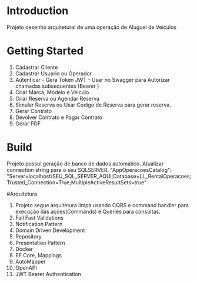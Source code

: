 # Introduction 
Projeto desenho arquitetural de uma operação de Aluguel de Veiculos

# Getting Started

1.	Cadastrar Cliente
2.	Cadastrar Usuario ou Operador
3.	Autenticar - Gera Token JWT - Usar no Swagger para Autorizar chamadas subsequentes (Bearer <token>)
4.	Criar Marca, Modelo e Veiculo
5.  Criar Reserva ou Agendar Reserva
6.  Simular Reserva ou Usar Codigo de Reserva para gerar reserva.
7.  Gerar Contrato
8.  Devolver Contrato e Pagar Contrato
9.  Gerar PDF

# Build
Projeto possui geração de banco de dados automatico. Atualizar connection string para o seu SQLSERVER.
"AppOperacoesCatalog": "Server=localhost\\SEU_SQL_SERVER_AQUI;Database=LL_RentalOperacoes;Trusted_Connection=True;MultipleActiveResultSets=true"

#Arquitetura
1. Projeto segue arquitetura limpa usando CQRS e command handler para execução das ações(Commands) e Queries para consultas.
2. Fail Fast Validations
3. Notification Pattern
4. Domain Driven Development
5. Repository
6. Presentation Pattern
7. Docker
8. EF Core, Mappings
9. AutoMapper
10. OpenAPI
11. JWT Bearer Authentication
